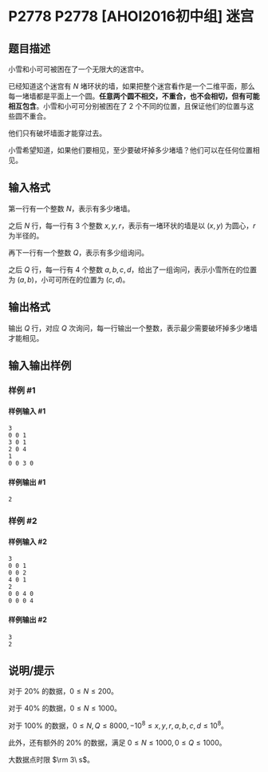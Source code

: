 # P2778 P2778 [AHOI2016初中组] 迷宫

## 题目描述

小雪和小可可被困在了一个无限大的迷宫中。

已经知道这个迷宫有 $N$ 堵环状的墙，如果把整个迷宫看作是一个二维平面，那么每一堵墙都是平面上一个圆。**任意两个圆不相交，不重合，也不会相切，但有可能相互包含**。小雪和小可可分别被困在了 $2$ 个不同的位置，且保证他们的位置与这些圆不重合。

他们只有破坏墙面才能穿过去。

小雪希望知道，如果他们要相见，至少要破坏掉多少堵墙？他们可以在任何位置相见。

## 输入格式

第一行有一个整数 $N$，表示有多少堵墙。

之后 $N$ 行，每一行有 $3$ 个整数 $x, y, r$，表示有一堵环状的墙是以 $(x,y)$ 为圆心，$r$ 为半径的。

再下一行有一个整数 $Q$，表示有多少组询问。

之后 $Q$ 行，每一行有 $4$ 个整数 $a, b, c, d$，给出了一组询问，表示小雪所在的位置为 $(a,b)$，小可可所在的位置为 $(c,d)$。

## 输出格式

输出 $Q$ 行，对应 $Q$ 次询问，每一行输出一个整数，表示最少需要破坏掉多少堵墙才能相见。

## 输入输出样例

### 样例 #1

#### 样例输入 #1

```
3
0 0 1
3 0 1
2 0 4
1
0 0 3 0
```

#### 样例输出 #1

```
2
```

### 样例 #2

#### 样例输入 #2

```
3
0 0 1
0 0 2
4 0 1
2
0 0 4 0
0 0 0 4
```

#### 样例输出 #2

```
3
2
```

## 说明/提示

对于 $20\%$ 的数据，$0\le N\le 200$。

对于 $40\%$ 的数据，$0\le N\le 1000$。

对于 $100\%$ 的数据，$0\le N, Q\le 8000,-10^8\le x,y,r, a, b, c, d\le 10^8$。

此外，还有额外的 $20\%$ 的数据，满足 $0\le N\le 1000,0\le Q\le 1000$。

大数据点时限 $\rm 3\ s$。
